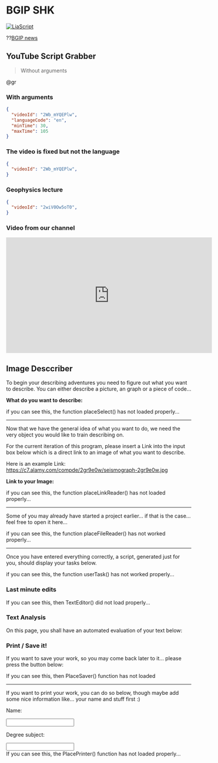 <!--
author:   Mark Jacob
email:    Mark.Jacob@iuz.tu-freiberg.de
version:  0.1.0
language: en
narrator: UK English Female

comment:  This simple description of your course.
          Multiline is also okay.

link:     https://cdn.jsdelivr.net/chartist.js/latest/chartist.min.css

script:   https://cdn.jsdelivr.net/chartist.js/latest/chartist.min.js

script: https://nethiri.github.io/YTScriptGrabber/LiaScriptVersion/base.js
script: https://nethiri.github.io/YTScriptGrabber/LiaScriptVersion/consys.js
script: https://nethiri.github.io/YTScriptGrabber/LiaScriptVersion/grabber.js
script: https://nethiri.github.io/YTScriptGrabber/LiaScriptVersion/grabber-lia-bridge.js
script: https://nethiri.github.io/YTScriptGrabber/LiaScriptVersion/lul-lia-bridge.js
script: https://nethiri.github.io/YTScriptGrabber/LiaScriptVersion/lul.js
link: https://cdn.jsdelivr.net/gh/nethiri/YTScriptGrabber@main/LiaScriptVersion/lul.css
link: https://cdn.jsdelivr.net/gh/nethiri/YTScriptGrabber@main/LiaScriptVersion/consys.css

script: https://cdn.jsdelivr.net/gh/Nethiri/EnglishImageDescriber@main/LiaScriptImageDescriber/imageDescriberFunctions.js
script: https://cdn.jsdelivr.net/gh/Nethiri/EnglishImageDescriber@main/LiaScriptImageDescriber/ImageDescriber.js
script: https://cdn.jsdelivr.net/gh/Nethiri/EnglishImageDescriber@main/LiaScriptImageDescriber/userTasks.js

link: https://cdn.jsdelivr.net/gh/Nethiri/EnglishImageDescriber@main/LiaScriptImageDescriber/style.css
link: https://cdn.jsdelivr.net/gh/Nethiri/EnglishImageDescriber@main/LiaScriptImageDescriber/print.css

script: https://cdn.jsdelivr.net/gh/kaptn-seebar/english-lia@latest/base.js
import: https://raw.githubusercontent.com/liaTemplates/TextAnalysis/main/README.md

test: @Textanalysis.FULL

@gr: @grabber({})

@grabber
<script id="script_@uid" input="hidden">
  window['grabberArg'] = @0;
</script>
@startgrabber(@uid)
@end

@startgrabber
<script id="script_@uid" input="hidden">
  window['grabberUid'] = 'id_@0';
  setTimeout(function() {
    startGrabber();
  }, 100);
</script>
<div id='id_@0'></div>
@end

-->

# BGIP SHK

[![LiaScript](https://raw.githubusercontent.com/LiaScript/LiaScript/master/badges/course.svg)](https://liascript.github.io/course/?https://github.com/markjjacob/UNIcertIII/blob/main/BGIP_ideas.md)

??[BGIP news](https://tu-freiberg.de/presse/geophysik-studieren-und-netzwerken)

## YouTube Script Grabber

> Without arguments

@gr

### With arguments

```json @grabber
{
  "videoId": "2Wb_mYQEPlw",
  "languageCode": "en",
  "minTime": 30,
  "maxTime": 105
}
```

### The video is fixed but not the language

```json @grabber
{
  "videoId": "2Wb_mYQEPlw",
}
```

### Geophysics lecture

```json @grabber
{
  "videoId": "2wiV0Ow5oT0",
}
```

### Video from our channel

<iframe src="https://video.tu-freiberg.de/media/embed?key=596b876085d90d5d035205af757d424a&width=560&height=315&autoplay=false&controls=true&autolightsoff=false&loop=false&chapters=false&playlist=false&related=false&responsive=false&t=0" data-src="" class="iframeLoaded" width="560" height="315" frameborder="0" allowfullscreen="allowfullscreen" allowtransparency="true" scrolling="no" aria-label="media embed code" style=""></iframe>


## Image Desccriber

To begin your describing adventures you need to figure out what you want to describe.
You can either describe a picture, an graph or a piece of code...

**What do you want to describe:**

<div id="TypeSelectorPlace">if you can see this, the function placeSelect() has not loaded properly...</div>

<script>placeSelect();</script>

---
Now that we have the general idea of what you want to do, we need the very object you would like to train describing on.  

For the current iteration of this program, please insert a Link into the input box below which is a direct link to an image of what you want to describe.

Here is an example Link: https://c7.alamy.com/compde/2gr9e0w/seismograph-2gr9e0w.jpg

**Link to your Image:**
<div id="ImageLinkPlace">if you can see this, the function placeLinkReader() has not loaded properly... </div>

<script>placeLinkReader();</script>

---
Some of you may already have started a project earlier... if that is the case... feel free to open it here...
<div id="FileReaderPlace">if you can see this, the function placeFileReader() has not worked properly...</div>

<script>placeFileReader()</script>

---

Once you have entered everything correctly, a script, generated just for you, should display your tasks below.

<div id="UserTaskPlace">if you can see this, the function userTask() has not worked properly...</div>

<script modify="false">
setTimeout(function() {
    document.getElementById("UserTaskPlace").innerHTML = "";
    document.getElementById("LaunchButton").onclick = function() {
        ImgUrlLink = document.getElementById("LinkTextBox").value;
        send.liascript(userTask());
    }
    document.getElementById("LinkTextBox").addEventListener("change", function() {
        ImgUrlLink = document.getElementById("LinkTextBox").value;
        send.liascript(userTask());
    });
    if(ImgUrlLink != undefined){
        send.liascript(userTask());
    }

}, 1000);
"";
</script>

### Last minute edits

<div id="TextEditor">If you can see this, then TextEditor() did not load properly... </div>

<script>TextEditor()</script>

### Text Analysis

On this page, you shall have an automated evaluation of your text below:
<div id="TestPlace"></div>

<script> PlaceTest() </script>

### Print / Save it!

If you want to save your work, so you may come back later to it... please press the button below:
<div id="Saver">If you can see this, then PlaceSaver() function has not loaded</div>
<script>PlaceSaver()</script>

---

If you want to print your work, you can do so below, though maybe add some nice information like... your name and stuff first :)

Name:

<input id="NameBox" oninput="OnNameChange(this)">

Degree subject:

<input id="MatBox" oninput="OnNameChange(this)">



<div id="Printer">If you can see this, the PlacePrinter() function has not loaded properly...</div>

<script> PlacePrinter() </script>


